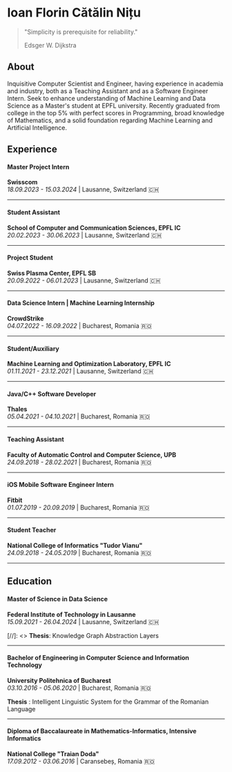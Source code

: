 # Ioan Florin Cătălin Nițu

> "Simplicity is prerequisite for reliability."
> 
> Edsger W. Dijkstra

## About

Inquisitive Computer Scientist and Engineer, having experience in academia and industry, both as a Teaching Assistant and as a Software Engineer Intern. Seek to enhance understanding of Machine Learning and Data Science as a Master's student at EPFL university. Recently graduated from college in the top 5% with perfect scores in Programming, broad knowledge of Mathematics, and a solid foundation regarding Machine Learning and Artificial Intelligence.

## Experience

#### Master Project Intern
**Swisscom**  
_18.09.2023 - 15.03.2024_ | Lausanne, Switzerland 🇨🇭

---

#### Student Assistant
**School of Computer and Communication Sciences, EPFL IC**  
_20.02.2023 - 30.06.2023_ | Lausanne, Switzerland 🇨🇭

---

#### Project Student
**Swiss Plasma Center, EPFL SB**  
_20.09.2022 - 06.01.2023_ | Lausanne, Switzerland 🇨🇭

---

#### Data Science Intern | Machine Learning Internship
**CrowdStrike**  
_04.07.2022 - 16.09.2022_ | Bucharest, Romania 🇷🇴

---

#### Student/Auxiliary
**Machine Learning and Optimization Laboratory, EPFL IC**  
_01.11.2021 - 23.12.2021_ | Lausanne, Switzerland 🇨🇭

---

#### Java/C++ Software Developer
**Thales**  
_05.04.2021 - 04.10.2021_ | Bucharest, Romania 🇷🇴

---

#### Teaching Assistant
**Faculty of Automatic Control and Computer Science, UPB**  
_24.09.2018 - 28.02.2021_ | Bucharest, Romania 🇷🇴

---

#### iOS Mobile Software Engineer Intern
**Fitbit**  
_01.07.2019 - 20.09.2019_ | Bucharest, Romania 🇷🇴

---

#### Student Teacher
**National College of Informatics "Tudor Vianu"**  
_24.09.2018 - 24.05.2019_ | Bucharest, Romania 🇷🇴

---

## Education

#### Master of Science in Data Science
**Federal Institute of Technology in Lausanne**  
_15.09.2021 - 26.04.2024_ | Lausanne, Switzerland 🇨🇭

[//]: <> **Thesis**: Knowledge Graph Abstraction Layers

---

#### Bachelor of Engineering in Computer Science and Information Technology
**University Politehnica of Bucharest**  
_03.10.2016 - 05.06.2020_ | Bucharest, Romania 🇷🇴

**Thesis** : Intelligent Linguistic System for the Grammar of the Romanian Language

---

#### Diploma of Baccalaureate in Mathematics-Informatics, Intensive Informatics
**National College "Traian Doda"**  
_17.09.2012 - 03.06.2016_ | Caransebeș, Romania 🇷🇴
